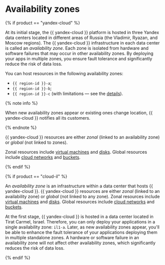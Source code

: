# Availability zones

{% if product == "yandex-cloud" %}

At its initial stage, the {{ yandex-cloud }} platform is hosted in three Yandex data centers located in different areas of Russia (the Vladimir, Ryazan, and Moscow regions). The {{ yandex-cloud }} infrastructure in each data center is called an _availability zone_. Each zone is isolated from hardware and software failures that may occur in other availability zones. By deploying your apps in multiple zones, you ensure fault tolerance and significantly reduce the risk of data loss.

You can host resources in the following availability zones:
* `{{ region-id }}-a`;
* `{{ region-id }}-b`;
* `{{ region-id }}-c` (with limitations — see the [details](ru-central1-c-deprecation.md)).

{% note info %}

When new availability zones appear or existing ones change location, {{ yandex-cloud }} notifies all its customers.

{% endnote %}

{{ yandex-cloud }} resources are either _zonal_ (linked to an availability zone) or _global_ (not linked to zones).

Zonal resources include [virtual machines](../../compute/concepts/vm.md) and [disks](../../compute/concepts/disk.md). Global resources include [cloud networks](../../vpc/concepts/network.md) and [buckets](../../storage/concepts/bucket.md).

{% endif %}

{% if product == "cloud-il" %}

An _availability zone_ is an infrastructure within a data center that hosts {{ yandex-cloud }}. {{ yandex-cloud }} resources are either _zonal_ (linked to an availability zone) or _global_ (not linked to any zone). Zonal resources include [virtual machines](../../compute/concepts/vm.md) and [disks](../../compute/concepts/disk.md). Global resources include [cloud networks](../../vpc/concepts/network.md) and [buckets](../../storage/concepts/bucket.md).

At the first stage, {{ yandex-cloud }} is hosted in a data center located in Tirat Carmel, Israel. Therefore, you can only deploy your applications in a single availability zone: `il1-a`. Later, as new availability zones appear, you'll be able to enhance the fault tolerance of your applications deploying them in multiple standalone zones. A hardware or software failure in an availability zone will not affect other availability zones, which significantly reduces the risk of data loss.

{% endif %}
